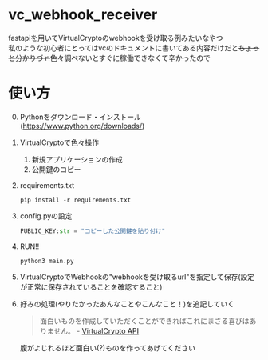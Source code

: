 # vc_webhook_receiver
fastapiを用いてVirtualCryptoのwebhookを受け取る例みたいなやつ  
私のような初心者にとってはvcのドキュメントに書いてある内容だけだと~~ちょっと分かりづｒ~~色々調べないとすぐに稼働できなくて辛かったので

# 使い方
0. Pythonをダウンロード・インストール(https://www.python.org/downloads/)
1. VirtualCryptoで色々操作
   1. 新規アプリケーションの作成
   2. 公開鍵のコピー
3. requirements.txt
   ```
   pip install -r requirements.txt
   ```
4. config.pyの設定
   ```python
   PUBLIC_KEY:str = "コピーした公開鍵を貼り付け"
   ```
5. RUN!!
   ```
   python3 main.py
   ```
6. VirtualCryptoでWebhookの"webhookを受け取るurl"を指定して保存(設定が正常に保存されていることを確認すること)
7. 好みの処理(やりたかったあんなことやこんなこと！)を追記していく
   
   > 面白いものを作成していただくことができればこれにまさる喜びはありません。
   >   \-  [VirtualCrypto API](https://github.com/virtualCrypto-discord/virtualcrypto-docs/blob/master/docs/Api.md)

   腹がよじれるほど面白い(?)ものを作ってあげてください
